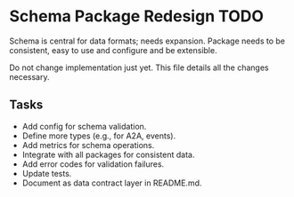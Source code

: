 # Schema Package Redesign TODO

Schema is central for data formats; needs expansion.
Package needs to be consistent, easy to use and configure and be extensible.

Do not change implementation just yet. This file details all the changes necessary.

## Tasks

- Add config for schema validation.
- Define more types (e.g., for A2A, events).
- Add metrics for schema operations.
- Integrate with all packages for consistent data.
- Add error codes for validation failures.
- Update tests.
- Document as data contract layer in README.md.
